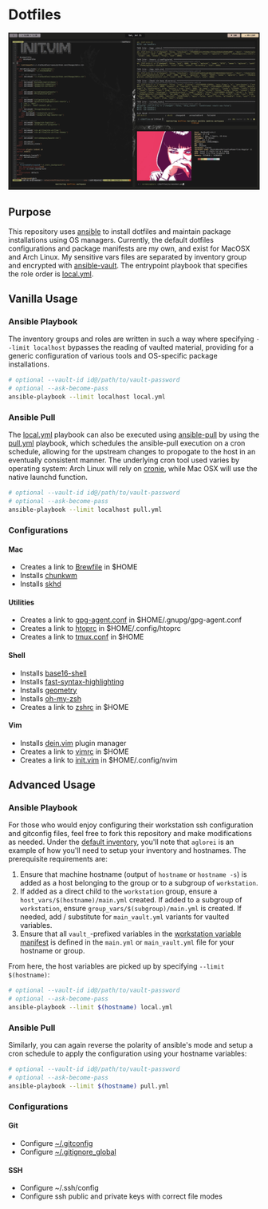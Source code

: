 # Dotfiles

![Warm...warmer...disco.](screenshot.png)

## Purpose

This repository uses [ansible](https://github.com/ansible/ansible) to install dotfiles and maintain package installations using OS managers. Currently, the default dotfiles configurations and package manifests are my own, and exist for MacOSX and Arch Linux. My sensitive vars files are separated by inventory group and encrypted with [ansible-vault](https://docs.ansible.com/ansible/latest/user_guide/vault.html). The entrypoint playbook that specifies the role order is [local.yml](local.yml).

## Vanilla Usage

### Ansible Playbook

The inventory groups and roles are written in such a way where specifying `--limit localhost` bypasses the reading of vaulted material, providing for a generic configuration of various tools and OS-specific package installations.

```sh
# optional --vault-id id@/path/to/vault-password
# optional --ask-become-pass
ansible-playbook --limit localhost local.yml
```

### Ansible Pull

The [local.yml](local.yml) playbook can also be executed using [ansible-pull](https://docs.ansible.com/ansible/latest/user_guide/playbooks_intro.html#ansible-pull) by using the [pull.yml](pull.yml) playbook, which schedules the ansible-pull execution on a cron schedule, allowing for the upstream changes to propogate to the host in an eventually consistent manner. The underlying cron tool used varies by operating system: Arch Linux will rely on [cronie](https://wiki.archlinux.org/index.php/Cron#Cronie_2), while Mac OSX will use the native launchd function.

```sh
# optional --vault-id id@/path/to/vault-password
# optional --ask-become-pass
ansible-playbook --limit localhost pull.yml
```

### Configurations

#### Mac

* Creates a link to [Brewfile](roles/packages/files/Brewfile) in $HOME
* Installs [chunkwm](https://github.com/koekeishiya/chunkwm)
* Installs [skhd](https://github.com/koekeishiya/skhd)

#### Utilities

* Creates a link to [gpg-agent.conf](roles/utils/templates/gpg-agent.conf.j2) in $HOME/.gnupg/gpg-agent.conf
* Creates a link to [htoprc](utils/roles/utils/files/htoprc) in $HOME/.config/htoprc
* Creates a link to [tmux.conf](roles/utils/files/tmux.conf) in $HOME

#### Shell
* Installs [base16-shell](https://github.com/chriskempson/base16-shell)
* Installs [fast-syntax-highlighting](https://github.com/zdharma/fast-syntax-highlighting)
* Installs [geometry](https://github.com/geometry-zsh/geometry)
* Installs [oh-my-zsh](https://github.com/robbyrussell/oh-my-zsh)
* Creates a link to [zshrc](roles/utils/templates/zshrc.j2) in $HOME

#### Vim

* Installs [dein.vim](https://github.com/Shougo/dein) plugin manager
* Creates a link to [vimrc](roles/vim/files/vimrc) in $HOME
* Creates a link to [init.vim](roles/vim/files/init.vim) in $HOME/.config/nvim

## Advanced Usage

### Ansible Playbook

For those who would enjoy configuring their workstation ssh configuration and gitconfig files, feel free to fork this repository and make modifications as needed. Under the [default inventory](hosts), you'll note that `aglorei` is an example of how you'll need to setup your inventory and hostnames. The prerequisite requirements are:

1. Ensure that machine hostname (output of `hostname` or `hostname -s`) is added as a host belonging to the group or to a subgroup of `workstation`.
2. If added as a direct child to the `workstation` group, ensure a `host_vars/$(hostname)/main.yml` created. If added to a subgroup of `workstation`, ensure `group_vars/$(subgroup)/main.yml` is created. If needed, add / substitute for `main_vault.yml` variants for vaulted variables.
3. Ensure that all `vault_`-prefixed variables in the [workstation variable manifest](group_vars/workstation/main.yml) is defined in the `main.yml` or `main_vault.yml` file for your hostname or group.

From here, the host variables are picked up by specifying `--limit $(hostname)`:

```sh
# optional --vault-id id@/path/to/vault-password
# optional --ask-become-pass
ansible-playbook --limit $(hostname) local.yml
```

### Ansible Pull

Similarly, you can again reverse the polarity of ansible's mode and setup a cron schedule to apply the configuration using your hostname variables:

```sh
# optional --vault-id id@/path/to/vault-password
# optional --ask-become-pass
ansible-playbook --limit $(hostname) pull.yml
```

### Configurations

#### Git
* Configure [~/.gitconfig](roles/git/templates/gitconfig.j2)
* Configure [~/.gitignore_global](roles/git/files/gitignore_global)

#### SSH
* Configure ~/.ssh/config
* Configure ssh public and private keys with correct file modes
